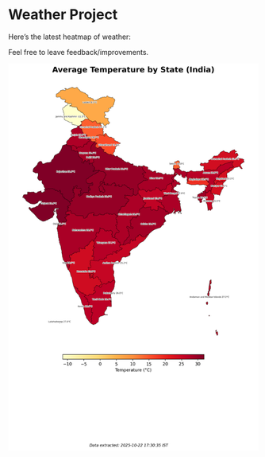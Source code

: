 # Weather Project

Here’s the latest heatmap of weather:

Feel free to leave feedback/improvements.

![India Heatmap](docs/assets/india_heatmap.png?v=F8C766)
